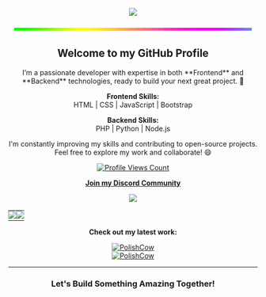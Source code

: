 <p align="center">
  <img src="https://cdn.lowgif.com/full/f469ea7b69100f02-.gif" />
</p>

<p align="center">
  <img src="https://raw.githubusercontent.com/Bennitenni111/Bennitenni111/main/rainbowline.gif" />
</p>

<h2 align="center">Welcome to my GitHub Profile</h2>

<p align="center">
  I’m a passionate developer with expertise in both **Frontend** and **Backend** technologies, ready to build your next great project. 🚀
</p>

<p align="center">
  <b>Frontend Skills:</b>
  <br>
  HTML | CSS | JavaScript | Bootstrap
</p>

<p align="center">
  <b>Backend Skills:</b>
  <br>
  PHP | Python | Node.js
</p>

<p align="center">
  I'm constantly improving my skills and contributing to open-source projects. Feel free to explore my work and collaborate! 😄
</p>

<a href="https://github.com/Bennitenni111">
  <p align="center">
    <img src="https://komarev.com/ghpvc/?username=Bennitenni111" alt="Profile Views Count">
  </p>
</a>

<p align="center">
  <b><a href="https://anonix.xyz/discord">Join my Discord Community</a></b>
</p>

<p align="center">
  <a href="https://discord.com/api/guilds/804295436008685609/widget.png?style=banner2" alt="Anonix">
    <img src="https://discord.com/api/guilds/804295436008685609/widget.png?style=banner2" />
  </a>
</p>

<p align="center">
  <table>
    <tr>
      <td align="center" style="padding:0;width:50%;">
        <img src="https://github-readme-stats.vercel.app/api/?username=Bennitenni111&title_color=4F8CC9&text_color=9f9f9f&show_icons=true&bg_color=00000000&hide_border=true&icon_color=4F8CC9&hide_title=true&count_private=true" />
      </td>
      <td align="center" style="padding:0;width:50%;">
        <img src="https://github-readme-stats.quantumlytangled.vercel.app/api/top-langs/?username=Bennitenni111&title_color=4F8CC9&text_color=9f9f9f&layout=compact&show_icons=true&bg_color=00000000&hide_border=true&icon_color=00000000&count_private=true" />
      </td>
    </tr>
  </table>
</p>

<p align="center">
  <b>Check out my latest work:</b>
</p>

<div align="center">
  <a href="https://www.youtube.com/watch?v=rRPQs_kM_nw">
    <img src="https://img.youtube.com/vi/rRPQs_kM_nw/0.jpg" alt="PolishCow">
  </a>
</div>

<div align="center">
  <a href="https://youtu.be/j5a0jTc9S10">
    <img src="https://img.youtube.com/vi/j5a0jTc9S10/0.jpg" alt="PolishCow">
  </a>
</div>

---

<h3 align="center">Let's Build Something Amazing Together!</h3>
